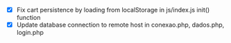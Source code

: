 - [x] Fix cart persistence by loading from localStorage in js/index.js init() function
- [x] Update database connection to remote host in conexao.php, dados.php, login.php
